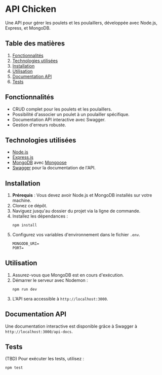 # API Chicken

Une API pour gérer les poulets et les poulaillers, développée avec Node.js, Express, et MongoDB.

## Table des matières

1. [Fonctionnalités](#fonctionnalités)
2. [Technologies utilisées](#technologies-utilisées)
3. [Installation](#installation)
4. [Utilisation](#utilisation)
5. [Documentation API](#documentation-api)
6. [Tests](#tests)

## Fonctionnalités

- CRUD complet pour les poulets et les poulaillers.
- Possibilité d'associer un poulet à un poulailler spécifique.
- Documentation API interactive avec Swagger.
- Gestion d'erreurs robuste.

## Technologies utilisées

- [Node.js](https://nodejs.org/)
- [Express.js](https://expressjs.com/)
- [MongoDB](https://www.mongodb.com/) avec [Mongoose](https://mongoosejs.com/)
- [Swagger](https://swagger.io/) pour la documentation de l'API.

## Installation

1. **Prérequis** : Vous devez avoir Node.js et MongoDB installés sur votre machine.
2. Clonez ce dépôt.
3. Naviguez jusqu'au dossier du projet via la ligne de commande.
4. Installez les dépendances :
   ```bash
   npm install
   ```
5. Configurez vos variables d'environnement dans le fichier `.env`.
   ```
   MONGODB_URI=
   PORT=
   ```

## Utilisation

1. Assurez-vous que MongoDB est en cours d'exécution.
2. Démarrer le serveur avec Nodemon :
   ```bash
   npm run dev
   ```
3. L'API sera accessible à `http://localhost:3000`.

## Documentation API

Une documentation interactive est disponible grâce à Swagger à `http://localhost:3000/api-docs`.

## Tests

(TBD) Pour exécuter les tests, utilisez :

```bash
npm test
```
